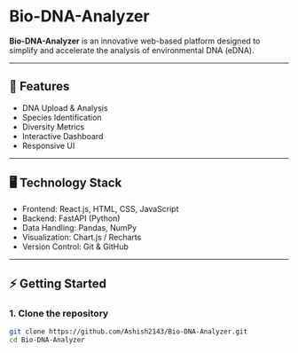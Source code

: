 # Bio-DNA-Analyzer

**Bio-DNA-Analyzer** is an innovative web-based platform designed to simplify and accelerate the analysis of environmental DNA (eDNA).

---

## 🌟 Features

- DNA Upload & Analysis
- Species Identification
- Diversity Metrics
- Interactive Dashboard
- Responsive UI

---

## 🖥️ Technology Stack

- Frontend: React.js, HTML, CSS, JavaScript
- Backend: FastAPI (Python)
- Data Handling: Pandas, NumPy
- Visualization: Chart.js / Recharts
- Version Control: Git & GitHub

---

## ⚡ Getting Started

### 1. Clone the repository
```bash
git clone https://github.com/Ashish2143/Bio-DNA-Analyzer.git
cd Bio-DNA-Analyzer
